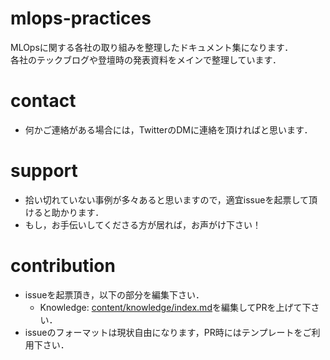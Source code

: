 # mlops-practices
MLOpsに関する各社の取り組みを整理したドキュメント集になります．<br>
各社のテックブログや登壇時の発表資料をメインで整理しています．

# contact
- 何かご連絡がある場合には，TwitterのDMに連絡を頂ければと思います．

# support
- 拾い切れていない事例が多々あると思いますので，適宜issueを起票して頂けると助かります．
- もし，お手伝いしてくださる方が居れば，お声がけ下さい！

# contribution
- issueを起票頂き，以下の部分を編集下さい．
    - Knowledge: [content/knowledge/index.md](https://github.com/masatakashiwagi/mlops-practices/blob/main/content/knowledge/index.md)を編集してPRを上げて下さい．
- issueのフォーマットは現状自由になります，PR時にはテンプレートをご利用下さい．
